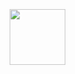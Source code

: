 <div id="header" align="center">
  <img src="https://giphy.com/gifs/looneytunesworldofmayhem-looney-tunes-world-of-mayhem-ltwom-Dm4lwDRvlydkhc9UKt" width="100"/>
</div>
